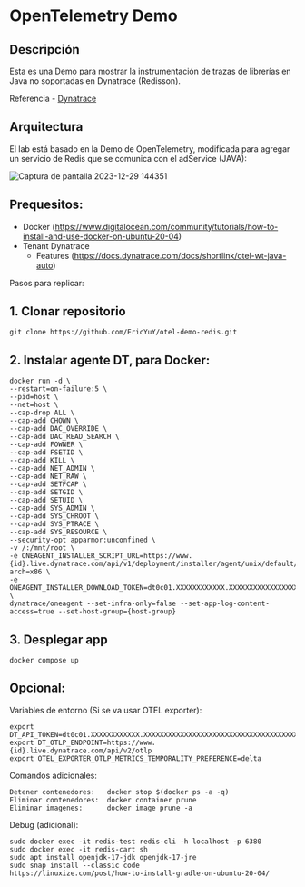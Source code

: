 <!-- markdownlint-disable-next-line -->
# OpenTelemetry Demo

## Descripción

Esta es una Demo para mostrar la instrumentación de trazas de librerías en Java no soportadas en Dynatrace (Redisson).

Referencia - [Dynatrace](https://www.dynatrace.com/news/blog/opentelemetry-demo-application-with-dynatrace/)

## Arquitectura
El lab está basado en la Demo de OpenTelemetry, modificada para agregar un servicio de Redis que se comunica con el adService (JAVA):

![Captura de pantalla 2023-12-29 144351](https://github.com/EricYuY/otel-demo-redis/assets/73684844/4329ceb3-c94c-4cc8-8edd-0c5cc6ce2da3)


## Prequesitos:
- Docker (https://www.digitalocean.com/community/tutorials/how-to-install-and-use-docker-on-ubuntu-20-04)
- Tenant Dynatrace
  - Features (https://docs.dynatrace.com/docs/shortlink/otel-wt-java-auto)

Pasos para replicar:

## 1. Clonar repositorio
```
git clone https://github.com/EricYuY/otel-demo-redis.git
```
## 2. Instalar agente DT, para Docker: 
```
docker run -d \
--restart=on-failure:5 \
--pid=host \
--net=host \
--cap-drop ALL \
--cap-add CHOWN \
--cap-add DAC_OVERRIDE \
--cap-add DAC_READ_SEARCH \
--cap-add FOWNER \
--cap-add FSETID \
--cap-add KILL \
--cap-add NET_ADMIN \
--cap-add NET_RAW \
--cap-add SETFCAP \
--cap-add SETGID \
--cap-add SETUID \
--cap-add SYS_ADMIN \
--cap-add SYS_CHROOT \
--cap-add SYS_PTRACE \
--cap-add SYS_RESOURCE \
--security-opt apparmor:unconfined \
-v /:/mnt/root \
-e ONEAGENT_INSTALLER_SCRIPT_URL=https://www.{id}.live.dynatrace.com/api/v1/deployment/installer/agent/unix/default/latest?arch=x86 \
-e ONEAGENT_INSTALLER_DOWNLOAD_TOKEN=dt0c01.XXXXXXXXXXXX.XXXXXXXXXXXXXXXXXXXXXXXXXXXXXXXXXXXXXXXXXX \
dynatrace/oneagent --set-infra-only=false --set-app-log-content-access=true --set-host-group={host-group}
```
## 3. Desplegar app
```
docker compose up
```
## Opcional:

Variables de entorno (Si se va usar OTEL exporter):
```
export DT_API_TOKEN=dt0c01.XXXXXXXXXXXX.XXXXXXXXXXXXXXXXXXXXXXXXXXXXXXXXXXXXXXXXXX
export DT_OTLP_ENDPOINT=https://www.{id}.live.dynatrace.com/api/v2/otlp
export OTEL_EXPORTER_OTLP_METRICS_TEMPORALITY_PREFERENCE=delta
```

Comandos adicionales:
```
Detener contenedores:   docker stop $(docker ps -a -q)
Eliminar contenedores:  docker container prune
Eliminar imagenes:      docker image prune -a
```

Debug (adicional):
```
sudo docker exec -it redis-test redis-cli -h localhost -p 6380
sudo docker exec -it redis-cart sh
sudo apt install openjdk-17-jdk openjdk-17-jre
sudo snap install --classic code
https://linuxize.com/post/how-to-install-gradle-on-ubuntu-20-04/
```
